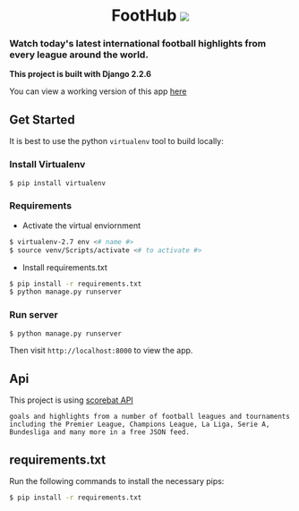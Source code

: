 
<h1 align="center">
  FootHub
  <img src="https://i.ibb.co/BzH097v/Untitled-1.png">
</h1>

### Watch today's latest international football highlights from every league around the world. 


**This project is built with Django 2.2.6**

You can view a working version of this app
[here](https://foothubfc.herokuapp.com/)



## Get Started

It is best to use the python `virtualenv` tool to build locally:

### Install Virtualenv

```sh
$ pip install virtualenv
```

### Requirements

- Activate the virtual enviornment

```sh
$ virtualenv-2.7 env <# name #>
$ source venv/Scripts/activate <# to activate #>
```

- Install requirements.txt

```sh
$ pip install -r requirements.txt
$ python manage.py runserver
```

### Run server

```sh
$ python manage.py runserver
```

Then visit `http://localhost:8000` to view the app. 


## Api

This project is using [scorebat API](https://www.scorebat.com/video-api/v1/)


``
goals and highlights from a number of football leagues and tournaments including the Premier League, Champions League, La Liga, Serie A, Bundesliga and many more in a free JSON feed.
``


## requirements.txt

Run the following
commands to install the necessary pips:

```sh
$ pip install -r requirements.txt
```







